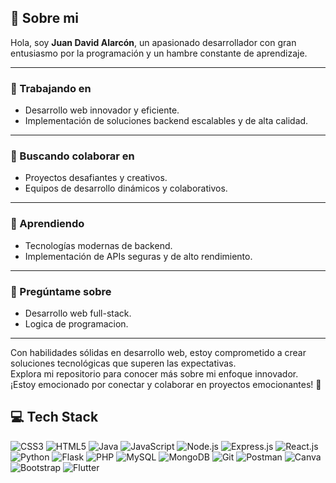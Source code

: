 ## 💫 Sobre mi
Hola, soy **Juan David Alarcón**, un apasionado desarrollador con gran entusiasmo por la programación y un hambre constante de aprendizaje.

---

### 🔭 Trabajando en
- Desarrollo web innovador y eficiente.
- Implementación de soluciones backend escalables y de alta calidad.

---

### 👯 Buscando colaborar en
- Proyectos desafiantes y creativos.
- Equipos de desarrollo dinámicos y colaborativos.

---

### 🌱 Aprendiendo
- Tecnologías modernas de backend.
- Implementación de APIs seguras y de alto rendimiento.

---

### 💬 Pregúntame sobre
- Desarrollo web full-stack.
- Logica de programacion.

---

Con habilidades sólidas en desarrollo web, estoy comprometido a crear soluciones tecnológicas que superen las expectativas.  
Explora mi repositorio para conocer más sobre mi enfoque innovador.  
¡Estoy emocionado por conectar y colaborar en proyectos emocionantes! 🚀

## 💻 Tech Stack
![CSS3](https://img.shields.io/badge/CSS3-1572B6?style=for-the-badge&logo=css3&logoColor=white)
![HTML5](https://img.shields.io/badge/HTML5-E34F26?style=for-the-badge&logo=html5&logoColor=white)
![Java](https://img.shields.io/badge/Java-ED8B00?style=for-the-badge&logo=java&logoColor=white)
![JavaScript](https://img.shields.io/badge/JavaScript-F7DF1E?style=for-the-badge&logo=javascript&logoColor=black)
![Node.js](https://img.shields.io/badge/Node.js-339933?style=for-the-badge&logo=node.js&logoColor=white)
![Express.js](https://img.shields.io/badge/Express.js-000000?style=for-the-badge&logo=express&logoColor=white)
![React.js](https://img.shields.io/badge/React.js-20232A?style=for-the-badge&logo=react&logoColor=61DAFB)
![Python](https://img.shields.io/badge/Python-3776AB?style=for-the-badge&logo=python&logoColor=white)
![Flask](https://img.shields.io/badge/Flask-000000?style=for-the-badge&logo=flask&logoColor=white)
![PHP](https://img.shields.io/badge/PHP-777BB4?style=for-the-badge&logo=php&logoColor=white)
![MySQL](https://img.shields.io/badge/MySQL-4479A1?style=for-the-badge&logo=mysql&logoColor=white)
![MongoDB](https://img.shields.io/badge/MongoDB-4EA94B?style=for-the-badge&logo=mongodb&logoColor=white)
![Git](https://img.shields.io/badge/Git-F05033?style=for-the-badge&logo=git&logoColor=white)
![Postman](https://img.shields.io/badge/Postman-FF6C37?style=for-the-badge&logo=postman&logoColor=white)
![Canva](https://img.shields.io/badge/Canva-00C4CC?style=for-the-badge&logo=canva&logoColor=white)
![Bootstrap](https://img.shields.io/badge/Bootstrap-7952B3?style=for-the-badge&logo=bootstrap&logoColor=white)
![Flutter](https://img.shields.io/badge/Flutter-02569B?style=for-the-badge&logo=flutter&logoColor=white)


